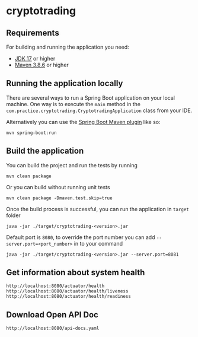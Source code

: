 # cryptotrading

## Requirements

For building and running the application you need:

- [JDK 17](https://www.oracle.com/java/technologies/javase/jdk17-archive-downloads.html) or higher
- [Maven 3.8.6](https://maven.apache.org) or higher

## Running the application locally

There are several ways to run a Spring Boot application on your local machine. One way is to execute the `main` method in the `com.practice.cryptotrading.CryptotradingApplication` class from your IDE.

Alternatively you can use the [Spring Boot Maven plugin](https://docs.spring.io/spring-boot/docs/current/reference/html/build-tool-plugins-maven-plugin.html) like so:

```shell
mvn spring-boot:run
```

## Build the application

You can build the project and run the tests by running

```shell
mvn clean package
```

Or you can build without running unit tests

```shell 
mvn clean package -Dmaven.test.skip=true
```

Once the build process is successful, you can run the application in `target` folder 

```shell
java -jar ./target/cryptotrading-<version>.jar
```

Default port is `8080`, to override the port number you can add `--server.port=<port_number>` in to your command

```shell
java -jar ./target/cryptotrading-<version>.jar --server.port=8081
```

## Get information about system health
```
http://localhost:8080/actuator/health
http://localhost:8080/actuator/health/liveness
http://localhost:8080/actuator/health/readiness
```

## Download Open API Doc
```
http://localhost:8080/api-docs.yaml
```

